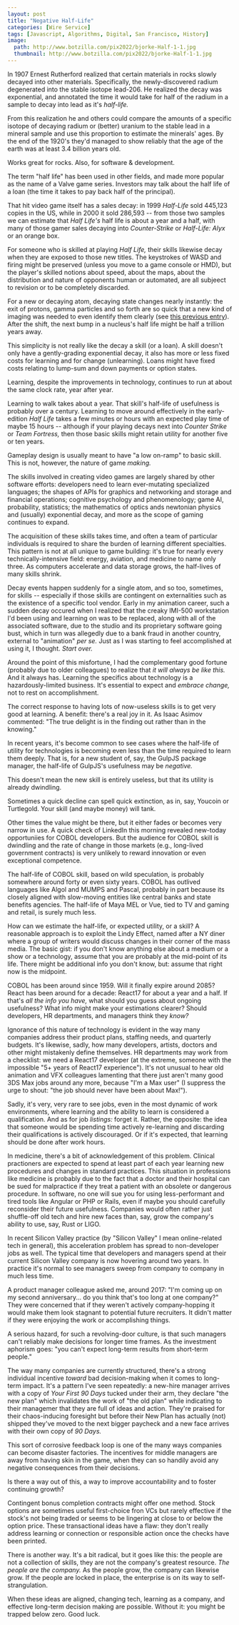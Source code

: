 ```yaml
---
layout: post
title: "Negative Half-Life"
categories: [Wire Service]
tags: [Javascript, Algorithms, Digital, San Francisco, History]
image:
  path: http://www.botzilla.com/pix2022/bjorke-Half-1-1.jpg
  thumbnail: http://www.botzilla.com/pix2022/bjorke-Half-1-1.jpg
---
```


In 1907 Ernest Rutherford realized that certain materials in rocks slowly decayed into other materials. Specifically, the newly-discovered radium degenerated into the stable isotope lead-206. He realized the decay was exponential, and annotated the time it would take for half of the radium in a sample to decay into lead as it's _half-life._

From this realization he and others could compare the amounts of a specific isotope of decaying radium or (better) uranium to the stable lead in a mineral sample and use this proportion to estimate the minerals' ages. By the end of the 1920's they'd managed to show reliably that the age of the earth was at least 3.4 billion years old.

Works great for rocks. Also, for software & development.

<!--more-->

The term "half life" has been used in other fields, and made more popular as the name of a Valve game series. Investors may talk about the half life of a loan (the time it takes to pay back half of the principal).

That hit video game itself has a sales decay: in 1999 _Half-Life_ sold 445,123 copies in the US, while in 2000 it sold 286,593 -- from those two samples we can estimate that _Half Life's_ half life is about a year and a half, with many of those gamer sales decaying into _Counter-Strike_ or _Half-Life: Alyx_ or an orange box.

For someone who is skilled at playing _Half Life,_ their skills likewise decay when they are exposed to those new titles. The keystrokes of WASD and firing might be preserved (unless you move to a game console or HMD), but the player's skilled notions about speed, about the maps, about the distribution and nature of opponents human or automated, are all subjeect to revision or to be completely discarded.

For a new or decaying atom, decaying state changes nearly instantly: the exit of protons, gamma particles and so forth are so quick that a new kind of imaging was needed to even identify them clearly (see <a href="https://botzilla.com/botzilla/2018/12/17/Hough.html">this previous entry</a>). After the shift, the next bump in a nucleus's half life might be half a trillion years away.

This simplicity is not really like the decay a skill (or a loan). A skill doesn't only have a gently-grading exponential decay, it also has more or less fixed costs for learning and for change (unlearning). Loans might have fixed costs relating to lump-sum and down payments or option states.

Learning, despite the improvements in technology, continues to run at about the same clock rate, year after year.

Learning to walk takes about a year. That skill's half-life of usefulness is probably over a century. Learning to move around effectively in the early-edition _Half Life_ takes a few minutes or hours with an expected play time of maybe 15 hours -- although if your playing decays next into _Counter Strike_ or _Team Fortress,_ then those basic skills might retain utility for another five or ten years. 

Gameplay design is usually meant to have "a low on-ramp" to basic skill. This is not, however, the nature of game _making._

The skills involved in creating video games are largely shared by other software efforts: developers need to learn ever-mutating specialized languages; the shapes of APIs for graphics and networking and storage and financial operations; cognitive psychology and phenomenology; game AI, probability, statistics; the mathematics of optics ands newtonian physics and (usually) exponential decay, and more as the scope of gaming continues to expand.

The acquisition of these skills takes time, and often a team of particular individuals is required to share the burden of learning different specialties. This pattern is not at all unique to game building: it's true for nearly every technically-intensive field: energy, aviation, and medicine to name only three. As computers accelerate and data storage grows, the half-lives of many skills shrink.

Decay events happen suddenly for a single atom, and so too, sometimes, for skills -- especially if those skills are contingent on externalities such as the existence of a specific tool vendor. Early in my animation career, such a sudden decay occured when I realized that the creaky IMI-500 workstation I'd been using and learning on was to be replaced, along with all of the associated software, due to the studio and its proprietary software going bust, which in turn was allegedly due to a bank fraud in another country, external to "animation" _per se._ Just as I was starting to feel accomplished at using it, I thought. _Start over._

Around the point of this misfortune, I had the complementary good fortune (probably due to older colleagues) to realize that _it will always be like this._ And it always has. Learning the specifics about technology is a hazardously-limited business. It's essential to expect and _embrace change,_ not to rest on accomplishment.

The correct response to having lots of now-useless skills is to get very good at learning. A benefit: there's a real joy in it. As Isaac Asimov commented: "The true delight is in the finding out rather than in the knowing."

In recent years, it's become common to see cases where the half-life of utility for technologies is becoming even less than the time required to learn them deeply. That is, for a new student of, say, the GulpJS package manager, the half-life of GulpJS's usefulness may be _negative._

This doesn't mean the new skill is entirely useless, but that its utility is already dwindling.

Sometimes a quick decline can spell quick extinction, as in, say, Youcoin or Turtlegold. Your skill (and maybe money) will tank.

Other times the value might be there, but it either fades or becomes very narrow in use. A quick check of LinkedIn this morning revealed new-today opportuniies for COBOL developers. But the audience for COBOL skill is dwindling and the rate of change in those markets (e.g., long-lived government contracts) is very unlikely to reward innovation or even exceptional competence.

The half-life of COBOL skill, based on wild speculation, is probably somewhere around forty or even sixty years. COBOL has outlived languages like Algol and MUMPS and Pascal, probably in part because its closely aligned with slow-moving entities like central banks and state benefits agencies. The half-life of Maya MEL or Vue, tied to TV and gaming and retail, is surely much less.

How can we estimate the half-life, or expected utility, or a skill? A reasonable approach is to exploit the Lindy Effect, named after a NY diner where a group of writers would discuss changes in their corner of the mass media. The basic gist: if you don't know anything else about a medium or a show or a technology, assume that you are probably at the mid-point of its life. There might be additional info you don't know, but: assume that right now is the midpoint.

COBOL has been around since 1959. Will it finally expire around 2085? React has been around for a decade: React17 for about a year and a half. If that's _all the info you have,_ what should you guess about ongoing usefulness? What info might make your estimations clearer? Should developers, HR departments, and managers think they _know?_

Ignorance of this nature of technology is evident in the way many companies address their product plans, staffing needs, and quarterly budgets. It's likewise, sadly, how many developers, artists, doctors and other might mistakenly define themselves. HR departments may work from a checklist: we need a React17 developer (at the extreme, someone with the impossible "5+ years of React17 experience"). It's not unusual to hear old animation and VFX colleagues lamenting that there just aren't many good 3DS Max jobs around any more, because "I'm a Max user" (I suppress the urge to shout: "the job should never have been about Max!").

Sadly, it's very, very rare to see jobs, even in the most dynamic of work environments, where learning and the ability to learn is considered a qualification. And as for job _listings:_ forget it. Rather, the opposite: the idea that someone would be spending time actively re-learning and discarding their qualifications is  actively discouraged. Or if it's expected, that learning should be done after work hours.

In medicine, there's a bit of acknowledgement of this problem. Clinical practioners are expected to spend at least part of each year learning new procedures and changes in standard practices. This situation in professions like medicine is probably due to the fact that a doctor and their hospital can be sued for malpractice if they treat a patient with an obsolete or dangerous procedure. In software, no one will sue you for using less-performant and tired tools like Angular or PHP or Rails, even if maybe you should carefully reconsider their future usefulness. Companies would often rather just shuffle-off old tech and hire new faces than, say, grow the company's ability to use, say, Rust or LIGO.

In recent Silicon Valley practice (by "Silicon Valley" I mean online-related tech in general), this acceleration problem has spread to non-developer jobs as well. The typical time that developers and managers spend at their current Silicon Valley company is now hovering around two years. In practice it's normal to see managers sweep from company to company in much less time.

A product manager colleague asked me, around 2017: "I'm coming up on my second anniversary... do you think that's too long at one company?" They were concerned that if they weren't actively company-hopping it would make them look stagnant to potential future recruiters. It didn't matter if they were enjoying the work or accomplishing things.

A serious hazard, for such a revolving-door culture, is that such managers can't reliably make decisions for longer time frames. As the investment aphorism goes: "you can't expect long-term results from short-term people."

The way many companies are currently structured, there's a strong individual incentive _toward_ bad decision-making when it comes to long-term impact. It's a pattern I've seen repeatedly: a new-hire manager arrives with a copy of _Your First 90 Days_ tucked under their arm, they declare "the new plan" which invalidates the work of "the old plan" while indicating to their managemer that they are full of ideas and action. They're praised for their chaos-inducing foresight but before their New Plan has actually (not) shipped they've moved to the next bigger paycheck and a new face arrives with their own copy of _90 Days._

This sort of corrosive feedback loop is one of the many ways companies can become disaster factories. The incentives for middle managers are away from having skin in the game, when they can so handily avoid any negative consequences from their decisions.

Is there a way out of this, a way to improve accountability and to foster continuing growth?

Contingent bonus completion contracts might offer one method. Stock options are sometimes useful first-choice fron VCs but rarely effective if the stock's not being traded or seems to be lingering at close to or below the option price. These transactional ideas have a flaw: they don't really address learning or connection or responsible action once the checks have been printed.

There is another way. It's a bit radical, but it goes like this: the people are not a collection of skills, they are not the company's greatest resource. _The people are the company._ As the people grow, the company can likewise grow. If the people are locked in place, the enterprise is on its way to self-strangulation.

When these ideas are aligned, changing tech, learning as a company, and effective long-term decision making are possible. Without it: you might be trapped below zero. Good luck.
